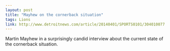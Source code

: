 ```yaml
---
layout: post
title: "Mayhew on the cornerback situation"
tags: Lions
link: http://www.detroitnews.com/article/20140401/SPORTS0101/304010077
---
```


Martin Mayhew in a surprisingly candid interview about the current state of the cornerback situation.
